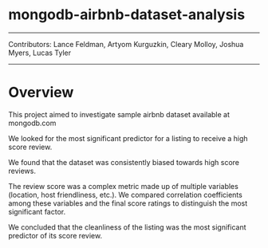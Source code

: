 # mongodb-airbnb-dataset-analysis

---


Contributors: Lance Feldman, Artyom Kurguzkin, Cleary Molloy, Joshua Myers, Lucas Tyler

---

# Overview 

This project aimed to investigate sample airbnb dataset available at mongodb.com 

We looked for the most significant predictor for a listing to receive a high score review. 

We found that the dataset was consistently biased towards high score reviews.

The review score was a complex metric made up of multiple variables (location, host friendliness, etc.). We compared correlation coefficients among these variables and the final score ratings to distinguish the most significant factor. 

We concluded that the cleanliness of the listing was the most significant predictor of its score review. 
